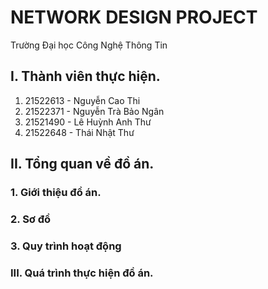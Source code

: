 # NETWORK DESIGN PROJECT
Trường Đại học Công Nghệ Thông Tin
## I. Thành viên thực hiện.
1. 21522613 - Nguyễn Cao Thi
2. 21522371 - Nguyễn Trà Bảo Ngân
3. 21521490 - Lê Huỳnh Anh Thư
4. 21522648 - Thái Nhật Thư
## II. Tổng quan về đồ án.
### 1. Giới thiệu đồ án.
### 2. Sơ đồ
### 3. Quy trình hoạt động
### III. Quá trình thực hiện đồ án.
